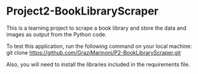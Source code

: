 # Project2-BookLibraryScraper

This is a learning project to scrape a book library and store the data and images as output from the Python code.

To test this application, run the following command on your local machine:
git clone https://github.com/GraziMarinoni/P2-BookLibraryScraper.git


Also, you will need to install the libraries included in the requirements file.
